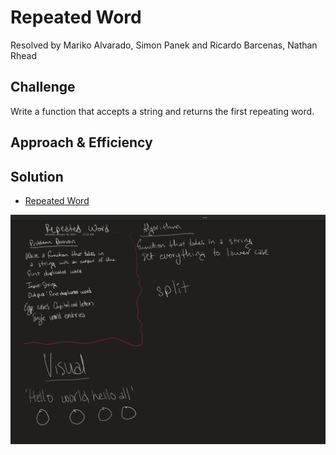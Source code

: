# Repeated Word

Resolved by Mariko Alvarado, Simon Panek and Ricardo Barcenas, Nathan Rhead

## Challenge
Write a function that accepts a string and returns the first repeating word.

## Approach & Efficiency



## Solution

- [Repeated Word](repeated-word.js) 

![Whiteboard](./assets/repeated-word-cc31.png)